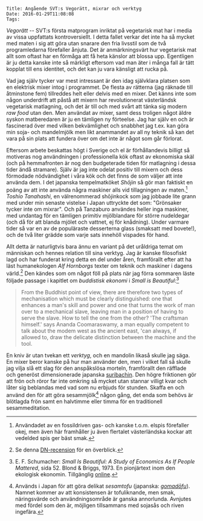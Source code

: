     Title: Angående SVT:s Vegorätt, mixrar och verktyg
    Date: 2016-01-29T11:08:08
    Tags:

*Vegorätt* -- SVT:s första matprogram inriktat på vegetarisk mat har i media av vissa uppfattats kontroversiellt. I detta fallet verkar det inte ha så mycket med maten i sig att göra utan snarare den fria livsstil som de två programledarna förefaller ånjuta. Det är anmärkningsvärt hur vegetarisk mat allt som oftast har en förmåga att få heta känslor att blossa upp. Egentligen är ju detta kanske inte så märkligt eftersom vad man äter i många fall är tätt kopplat till ens identitet, och det kan ju vara känsligt att rucka på.

Vad jag själv tycker var mest intressant är den idag självklara platsen som en elektrisk mixer intog i programmet. De flesta av rätterna (jag räknade till åtminstone fem) tillreddes helt eller delvis med en mixer. Det känns inte som någon underdrift att påstå att mixern har revolutionerat västerländsk vegetarisk matlagning, och det är till och med svårt att tänka sig modern *raw food* utan den.
Men användat av mixer, samt dess troligen något äldre syskon matberedaren är ju en tämligen ny förteelse. Jag har själv en och är fascinerad över med vilken bekvämlighet och snabbhet jag t.ex. kan göra min soja- och mandelmjölk men likt anammandet av all ny teknik så kan det vara på sin plats att fundera över om det inte är något som går förlorat.

Eftersom arbete beskattas högt i Sverige och el är förhållandevis billigt så motiveras nog användningen i professionella kök oftast av ekonomiska skäl (och på hemmafronten är nog den budgeterade tiden för matlagning i dessa tider ändå stramare). 
Själv är jag inte odelat positiv till mixern och dess förmodade nödvändighet i våra kök och det finns de som väljer att inte använda dem. I det japanska tempelmatköket *Shōjin* så gör man faktiskt en poäng av att inte använda några maskiner alls vid tillagningen av maten.[^spis] *Toshio Tanahashi*, en välrenommerad shōjinkock som jag jobbade lite grann med under min senaste vistelse i Japan uttryckte det som: "Grönsaker tycker inte om mixrar". Och på Tanzaburo användes heller inga maskiner, med undantag för en tämligen primitiv mjölblandare för större nudeldegar (och då för att blanda mjölet och vattnet, ej för knådning).  Under varmare tider så var en av de populäraste desserterna glass (smaksatt med bovete!), och de två liter grädde som varje sats innehöll vispades för hand.

Allt detta är naturligtvis bara ännu en variant på det uråldriga temat om människan och hennes relation till sina verktyg. Jag är kanske filosofiskt lagd och har funderat kring detta en del under åren, framförallt efter att ha läst humanekologen *Alf Hornborgs* texter om teknik och maskiner i dagens värld.[^hornborg] Den kändes som om något föll på plats när jag förra sommaren läste följade passage i kapitlet om *buddistisk ekonomi* i *Small is Beautiful*:[^schumacher]

> From the Buddhist point of view, there are therefore two types of mechanisation which must be clearly distinguished: one that enhances a man's skill and power and one that turns the work of man over to a mechanical slave, leaving man in a position of having to serve the slave. How to tell the one from the other? 'The craftsman himself.' says Ananda Coomaraswamy, a man equally competent to talk about the modem west as the ancient east, 'can always, if allowed to, draw the delicate distinction between the machine and the tool. 

En kniv är utan tvekan ett *verktyg*, och en mandolin likaså skulle jag säga. En mixer beror kanske på hur man använder den, men i vilket fall så skulle jag vilja slå ett slag för den anspåkslösa morteln, framförallt den räfflade och generöst dimensionerade japanska [suribachin](https://en.wikipedia.org/wiki/Suribachi_and_surikogi).  Den högre friktionen gör att frön och röror far inte omkring så mycket utan stannar villigt kvar och låter sig beblandas med vad som nu erbjuds för stunden. Skaffa en och använd den för att göra sesammjölk[^gomadofu] någon gång, det enda som behövs är blötlagda frön samt en halvtimme eller timma för en traditionell sesammeditation.

[^spis]: Användadet av en fossildriven gas- och kanske t.o.m. elspis förefaller okej, men även här framhåller ju även flertalet västerländska kockar att vedelded spis ger bäst smak.
[^hornborg]: Se denna [DN-recension](http://www.dn.se/dnbok/bokrecensioner/alf-hornborg/) för en överblick.
[^schumacher]: E. F. Schumacher: *Small Is Beautiful: A Study of Economics As If People Mattered*, sida 52. Blond & Briggs, 1973. En pionjärtext inom den ekologisk ekonomin. Tillgänglig [online](http://www.ditext.com/schumacher/small/small.html).
[^gomadofu]: Används i Japan för att göra delikat *sesamtofu* (japanska: [*gomadōfu*](https://ja.wikipedia.org/wiki/%E8%83%A1%E9%BA%BB%E8%B1%86%E8%85%90)). Namnet kommer av att konsistensen är tofuliknande, men smak, näringsvärde och användningsområde är ganska annorlunda. Avnjutes med fördel som den är, möjligen tillsammans med sojasås och riven ingefära.

